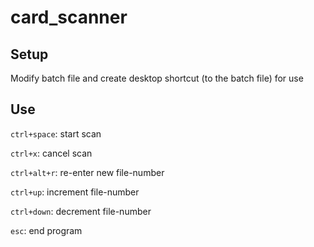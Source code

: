 # card_scanner

## Setup
Modify batch file and create desktop shortcut (to the batch file) for use

## Use
```ctrl+space```: start scan

```ctrl+x```: cancel scan

```ctrl+alt+r```: re-enter new file-number

```ctrl+up```: increment file-number

```ctrl+down```: decrement file-number

```esc```: end program

